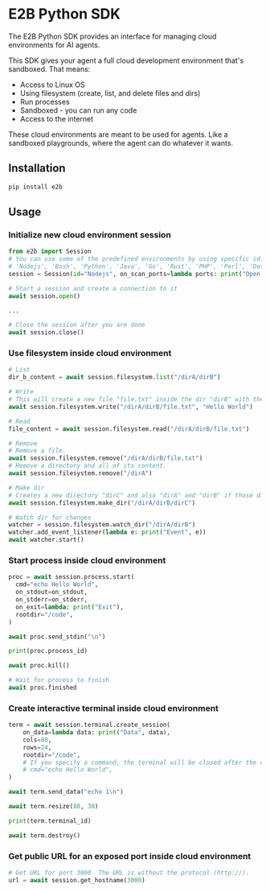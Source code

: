 # E2B Python SDK
The E2B Python SDK provides an interface for managing cloud environments for AI agents.

This SDK gives your agent a full cloud development environment that's sandboxed. That means:

- Access to Linux OS
- Using filesystem (create, list, and delete files and dirs)
- Run processes
- Sandboxed - you can run any code
- Access to the internet

These cloud environments are meant to be used for agents. Like a sandboxed playgrounds, where the agent can do whatever it wants.


## Installation

```sh
pip install e2b
```

## Usage

### Initialize new cloud environment session
```python
from e2b import Session
# You can use some of the predefined environments by using specific id:
# 'Nodejs', 'Bash', 'Python', 'Java', 'Go', 'Rust', 'PHP', 'Perl', 'DotNET'
session = Session(id="Nodejs", on_scan_ports=lambda ports: print("Open ports", ports))

# Start a session and create a connection to it
await session.open()

...

# Close the session after you are done
await session.close()
```

### Use filesystem inside cloud environment
```python
# List
dir_b_content = await session.filesystem.list("/dirA/dirB")

# Write
# This will create a new file "file.txt" inside the dir "dirB" with the content "Hello world".
await session.filesystem.write("/dirA/dirB/file.txt", "Hello World")

# Read
file_content = await session.filesystem.read("/dirA/dirB/file.txt")

# Remove
# Remove a file.
await session.filesystem.remove("/dirA/dirB/file.txt")
# Remove a directory and all of its content.
await session.filesystem.remove("/dirA")

# Make dir
# Creates a new directory "dirC" and also "dirA" and "dirB" if those directories don"t already exist.
await session.filesystem.make_dir("/dirA/dirB/dirC")

# Watch dir for changes
watcher = session.filesystem.watch_dir("/dirA/dirB")
watcher.add_event_listener(lambda e: print("Event", e))
await watcher.start()
```

### Start process inside cloud environment
```python
proc = await session.process.start(
  cmd="echo Hello World",
  on_stdout=on_stdout,
  on_stderr=on_stderr,
  on_exit=lambda: print("Exit"),
  rootdir="/code",
)

await proc.send_stdin("\n")

print(proc.process_id)

await proc.kill()

# Wait for process to finish
await proc.finished
```

### Create interactive terminal inside cloud environment
```python
term = await session.terminal.create_session(
    on_data=lambda data: print("Data", data),
    cols=80,
    rows=24,
    rootdir="/code",
    # If you specify a command, the terminal will be closed after the command finishes.
    # cmd="echo Hello World",
)

await term.send_data("echo 1\n")

await term.resize(80, 30)

print(term.terminal_id)

await term.destroy()
```

### Get public URL for an exposed port inside cloud environment
```python
# Get URL for port 3000. The URL is without the protocol (http://).
url = await session.get_hostname(3000)
```
